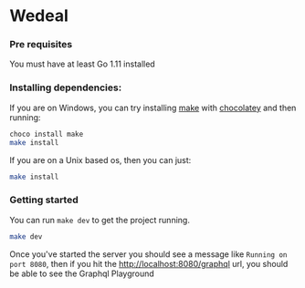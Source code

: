 # Wedeal

### Pre requisites

You must have at least Go 1.11 installed

### Installing dependencies:

If you are on Windows, you can try installing [make](https://pt.wikipedia.org/wiki/Make) with [chocolatey](https://chocolatey.org/install) and then running:

```sh
choco install make
make install
```

If you are on a Unix based os, then you can just:

```sh
make install
```

### Getting started

You can run `make dev` to get the project running.

```sh
make dev
```

Once you've started the server you should see a message like `Running on port 8080`, then if you hit the [http://localhost:8080/graphql](http://localhost:8080/graphql) url, you should be able to see the Graphql Playground
